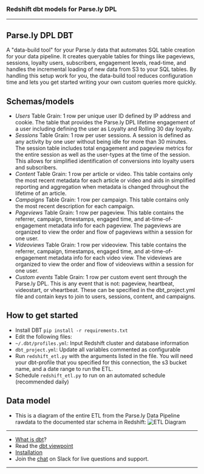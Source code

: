 ### Redshift dbt models for Parse.ly DPL

---
## Parse.ly DPL DBT
A "data-build tool" for your Parse.ly data that automates SQL table creation for your data pipeline. It creates queryable tables for things like pageviews, sessions, loyalty users, subscribers, engagement levels, read-time, and handles the incremental loading of new data from S3 to your SQL tables. By handling this setup work for you, the data-build tool reduces configuration time and lets you get started writing your own custom queries more quickly.

## Schemas/models
- *Users*
  Table Grain: 1 row per unique user ID defined by IP address and cookie. The table that provides the Parse.ly DPL lifetime engagement of a user including defining the user as Loyalty and Rolling 30 day loyalty.
- *Sessions*
  Table Grain: 1 row per user sessions. A session is defined as any activity by one user without being idle for more than 30 minutes. The session table includes total engagement and pageview metrics for the entire session as well as the user-types at the time of the session. This allows for simplified identification of conversions into loyalty users and subscribers.
- *Content*
  Table Grain: 1 row per article or video. This table contains only the most recent metadata for each article or video and aids in simplified reporting and aggregation when metadata is changed throughout the lifetime of an article.
- *Campaigns*
  Table Grain: 1 row per campaign. This table contains only the most recent description for each campaign.
- *Pageviews*
  Table Grain: 1 row per pageview. This table contains the referrer, campaign, timestamps, engaged time, and at-time-of-engagement metadata info for each pageview. The pageviews are organized to view the order and flow of pageviews within a session for one user.
- *Videoviews*
  Table Grain: 1 row per videoview. This table contains the referrer, campaign, timestamps, engaged time, and at-time-of-engagement metadata info for each video view. The videviews are organized to view the order and flow of videoviews within a session for one user.
- *Custom events*
  Table Grain: 1 row per custom event sent through the Parse.ly DPL. This is any event that is not: pageview, heartbeat, videostart, or vheartbeat. These can be specified in the dbt_project.yml file and contain keys to join to users, sessions, content, and campaigns.


## How to get started
- Install DBT
```pip install -r requirements.txt```
- Edit the following files:
 - `~/.dbt/profiles.yml`: Input Redshift cluster and database information
 - `dbt_project.yml`: Update all variables commented as configurable
 - Run `redshift_etl.py` with the arguments listed in the file. You will need your dbt-profile that you 
 specified for this connection, the s3 bucket name, and a date range to run the ETL.
 - Schedule `redshift_etl.py` to run on an automated schedule (recommended daily)

## Data model
-  This is a diagram of the entire ETL from the Parse.ly Data Pipeline rawdata to
the documented star schema in Redshift: ![ETL Diagram](Parsely_DPL_DBT_etl_model.png)


---
- [What is dbt](https://dbt.readme.io/docs/overview)?
- Read the [dbt viewpoint](https://dbt.readme.io/docs/viewpoint)
- [Installation](https://dbt.readme.io/docs/installation)
- Join the [chat](http://ac-slackin.herokuapp.com/) on Slack for live questions and support.

---
